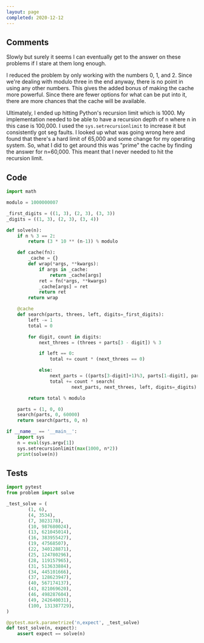 ```yaml
---
layout: page
completed: 2020-12-12
---
```


## Comments

Slowly but surely it seems I can eventually get to the answer on these problems
if I stare at them long enough.

I reduced the problem by only working with the numbers 0, 1, and 2.  Since
we're dealing with modulo three in the end anyway, there is no point in using
any other numbers.  This gives the added bonus of making the cache more
powerful.  Since there are fewer options for what can be put into it, there are
more chances that the cache will be available.

Ultimately, I ended up hitting Python's recursion limit which is 1000.  My
implementation needed to be able to have a recursion depth of n where n in this
case is 100,000.  I used the `sys.setrecursionlimit` to increase it but
consistently got seg faults.  I looked up what was going wrong here and found
that there's a hard limit of 65,000 and some change for my operating system.
So, what I did to get around this was "prime" the cache by finding the answer
for n=60,000.  This meant that I never needed to hit the recursion limit.

## Code

```python
import math

modulo = 1000000007

_first_digits = ((1, 3), (2, 3), (3, 3))
_digits = ((1, 3), (2, 3), (3, 4))

def solve(n):
    if n % 3 == 2:
        return (3 * 10 ** (n-1)) % modulo

    def cache(fn):
        _cache = {}
        def wrap(*args, **kwargs):
            if args in _cache:
                return _cache[args]
            ret = fn(*args, **kwargs)
            _cache[args] = ret
            return ret
        return wrap

    @cache
    def search(parts, threes, left, digits=_first_digits):
        left -= 1
        total = 0

        for digit, count in digits:
            next_threes = (threes + parts[3 - digit]) % 3

            if left == 0:
                total += count * (next_threes == 0)

            else:
                next_parts = ((parts[3-digit]+1)%3, parts[1-digit], parts[2-digit])
                total += count * search(
                        next_parts, next_threes, left, digits=_digits)

        return total % modulo

    parts = (1, 0, 0)
    search(parts, 0, 60000)
    return search(parts, 0, n)

if __name__ == '__main__':
    import sys
    n = eval(sys.argv[1])
    sys.setrecursionlimit(max(1000, n*2))
    print(solve(n))
```

## Tests

```python
import pytest
from problem import solve

_test_solve = (
        (1, 6),
        (4, 3534),
        (7, 3023178),
        (10, 987680024),
        (13, 621045014),
        (16, 383955427),
        (19, 47568507),
        (22, 340128871),
        (25, 124780296),
        (28, 119157965),
        (31, 513633884),
        (34, 445101666),
        (37, 128623947),
        (40, 567174137),
        (43, 821069620),
        (46, 498287604),
        (49, 242640031),
        (100, 131387729),
)

@pytest.mark.parametrize('n,expect', _test_solve)
def test_solve(n, expect):
    assert expect == solve(n)
```
